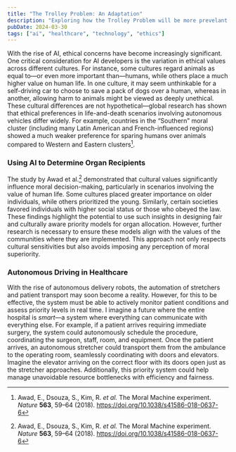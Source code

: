 ```yaml
---
title: "The Trolley Problem: An Adaptation"
description: "Exploring how the Trolley Problem will be more prevelant in healthcare"
pubDate: 2024-03-30
tags: ["ai", "healthcare", "technology", "ethics"]
---
```


With the rise of AI, ethical concerns have become increasingly significant. One critical consideration for AI developers is the variation in ethical values across different cultures. For instance, some cultures regard animals as equal to—or even more important than—humans, while others place a much higher value on human life. In one culture, it may seem unthinkable for a self-driving car to choose to save a pack of dogs over a human, whereas in another, allowing harm to animals might be viewed as deeply unethical. These cultural differences are not hypothetical—global research has shown that ethical preferences in life-and-death scenarios involving autonomous vehicles differ widely. For example, countries in the “Southern” moral cluster (including many Latin American and French-influenced regions) showed a much weaker preference for sparing humans over animals compared to Western and Eastern clusters[^1].

### Using AI to Determine Organ Recipients

The study by Awad et al.[^1] demonstrated that cultural values significantly influence moral decision-making, particularly in scenarios involving the value of human life. Some cultures placed greater importance on older individuals, while others prioritized the young. Similarly, certain societies favored individuals with higher social status or those who obeyed the law. These findings highlight the potential to use such insights in designing fair and culturally aware priority models for organ allocation. However, further research is necessary to ensure these models align with the values of the communities where they are implemented. This approach not only respects cultural sensitivities but also avoids imposing any perception of moral superiority.

### Autonomous Driving in Healthcare

With the rise of autonomous delivery robots, the automation of stretchers and patient transport may soon become a reality. However, for this to be effective, the system must be able to actively monitor patient conditions and assess priority levels in real time. I imagine a future where the entire hospital is *smart*—a system where everything can communicate with everything else. For example, if a patient arrives requiring immediate surgery, the system could autonomously schedule the procedure, coordinating the surgeon, staff, room, and equipment. Once the patient arrives, an autonomous stretcher could transport them from the ambulance to the operating room, seamlessly coordinating with doors and elevators. Imagine the elevator arriving on the correct floor with its doors open just as the stretcher approaches. Additionally, this priority system could help manage unavoidable resource bottlenecks with efficiency and fairness.


[^1]: Awad, E., Dsouza, S., Kim, R. *et al.* The Moral Machine experiment. *Nature* **563**, 59–64 (2018). https://doi.org/10.1038/s41586-018-0637-6